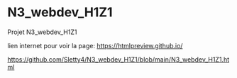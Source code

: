 # N3_webdev_H1Z1
Projet N3_webdev_H1Z1

lien internet pour voir la page: https://htmlpreview.github.io/

https://github.com/Sletty4/N3_webdev_H1Z1/blob/main/N3_webdev_H1Z1.html
